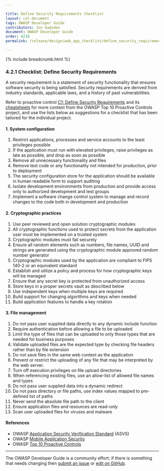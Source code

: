 ```yaml
---

title: Define Security Requirements Checklist
layout: col-document
tags: OWASP Developer Guide
contributors: Jon Gadsden
document: OWASP Developer Guide
order: 6210
permalink: /release/design/web_app_checklist/define_security_requirements/

---
```


{% include breadcrumb.html %}

### 4.2.1 Checklist: Define Security Requirements

A security requirement is a statement of security functionality that ensures software security is being satisfied.
Security requirements are derived from industry standards, applicable laws, and a history of past vulnerabilities.

Refer to proactive control [C1: Define Security Requirements][control1] and its [cheatsheets][csproactive-c1]
for more context from the OWASP Top 10 Proactive Controls project,
and use the lists below as suggestions for a checklist that has been tailored for the individual project.

#### 1. System configuration

1. Restrict applications, processes and service accounts to the least privileges possible
1. If the application must run with elevated privileges, raise privileges as late as possible, and drop as soon as possible
1. Remove all unnecessary functionality and files
1. Remove test code or any functionality not intended for production, prior to deployment
1. The security configuration store for the application should be available in human readable form to support auditing
1. Isolate development environments from production and provide access only to authorized development and test groups
1. Implement a software change control system to manage and record changes to the code both in development and production

#### 2. Cryptographic practices

1. Use peer reviewed and open solution cryptographic modules
1. All cryptographic functions used to protect secrets from the application user must be implemented on a trusted system
1. Cryptographic modules must fail securely
1. Ensure all random elements such as numbers, file names, UUID and strings are generated
    using the cryptographic module approved random number generator
1. Cryptographic modules used by the application are compliant to FIPS 140-2 or an equivalent standard
1. Establish and utilize a policy and process for how cryptographic keys will be managed
1. Ensure that any secret key is protected from unauthorized access
1. Store keys in a proper secrets vault as described below
1. Use independent keys when multiple keys are required
1. Build support for changing algorithms and keys when needed
1. Build application features to handle a key rotation

#### 3. File management

1. Do not pass user supplied data directly to any dynamic include function
1. Require authentication before allowing a file to be uploaded
1. Limit the type of files that can be uploaded to only those types that are needed for business purposes
1. Validate uploaded files are the expected type by checking file headers rather than by file extension
1. Do not save files in the same web context as the application
1. Prevent or restrict the uploading of any file that may be interpreted by the web server.
1. Turn off execution privileges on file upload directories
1. When referencing existing files, use an allow-list of allowed file names and types
1. Do not pass user supplied data into a dynamic redirect
1. Do not pass directory or file paths, use index values mapped to pre-defined list of paths
1. Never send the absolute file path to the client
1. Ensure application files and resources are read-only
1. Scan user uploaded files for viruses and malware

#### References

* OWASP [Application Security Verification Standard][asvs] (ASVS)
* OWASP [Mobile Application Security][mas]
* OWASP [Top 10 Proactive Controls][proactive10]

----

The OWASP Developer Guide is a community effort; if there is something that needs changing
then [submit an issue][issue060201] or [edit on GitHub][edit060201].

[asvs]: https://owasp.org/www-project-application-security-verification-standard/
[csproactive-c1]: https://cheatsheetseries.owasp.org/IndexProactiveControls.html#c1-define-security-requirements
[control1]: https://owasp.org/www-project-proactive-controls/v3/en/c1-security-requirements
[edit060201]: https://github.com/OWASP/www-project-developer-guide/blob/main/draft/06-design/02-web-app-checklist/01-define-security-requirements.md
[issue060201]: https://github.com/OWASP/www-project-developer-guide/issues/new?labels=enhancement&template=request.md&title=Update:%2006-design/02-web-app-checklist/01-define-security-requirements
[mas]: https://mas.owasp.org/
[proactive10]: https://owasp.org/www-project-proactive-controls/

